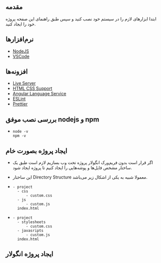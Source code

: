 ## مقدمه

ابتدا ابزارهای لازم را در سیستم خود نصب کنید و سپس طبق راهنمای این صفحه پروژه خود را ایجاد کنید.

## نرم‌افزارها

- [NodeJS](https://nodejs.org/en)
- [VSCode](https://code.visualstudio.com)

## افزونه‌ها

- [Live Server](https://marketplace.visualstudio.com/items?itemName=ritwickdey.LiveServer)
- [HTML CSS Support](https://marketplace.visualstudio.com/items?itemName=ecmel.vscode-html-css)
- [Angular Language Service](https://marketplace.visualstudio.com/items?itemName=Angular.ng-template)
- [ESLint](https://marketplace.visualstudio.com/items?itemName=dbaeumer.vscode-eslint)
- [Prettier](https://marketplace.visualstudio.com/items?itemName=esbenp.prettier-vscode)

## بررسی نصب موفق nodejs و npm

- ```
  node -v
  npm -v
  ```

## ایجاد پروژه بصورت خام

- اگر قرار است بدون فریم‌ورک انگولار پروژه تحت وب بسازیم لازم است طبق یک ساختار مشخص فایل‌ها و پوشه‌هایی را ایجاد کنیم تا پروژه ایجاد شود.

- این ساختار Directory Structure معمولا شبیه به یکی از اشکال زیر می‌باشد.

- ```
  - project
    - css
        - custom.css
    - js
        - custom.js
    index.html
  ```

- ```
  - project
    - stylesheets
        - custom.css
    - javasripts
        - custom.js
    index.html
  ```

## ایجاد پروژه انگولار
